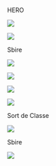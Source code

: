 HERO

![](https://hearthcards.ams3.digitaloceanspaces.com/84/ee/4c/8f/84ee4c8f.png)

![](https://hearthcards.ams3.digitaloceanspaces.com/1e/52/ab/1f/1e52ab1f.png)

Sbire

![](https://hearthcards.ams3.digitaloceanspaces.com/02/b8/c3/6d/02b8c36d.png)

![](https://hearthcards.ams3.digitaloceanspaces.com/5e/78/78/06/5e787806.png)

![](https://hearthcards.ams3.digitaloceanspaces.com/c3/02/ea/54/c302ea54.png)

![](https://hearthcards.ams3.digitaloceanspaces.com/c8/61/55/9f/c861559f.png)

Sort de Classe

![](https://hearthcards.ams3.digitaloceanspaces.com/e6/57/5f/1f/e6575f1f.png)


Sbire

![](https://hearthcards.ams3.digitaloceanspaces.com/02/6b/0c/e3/026b0ce3.png)
